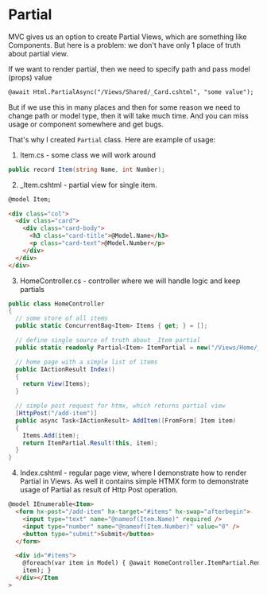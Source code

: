 # Partial

MVC gives us an option to create Partial Views, which are something like Components.
But here is a problem: we don't have only 1 place of truth about partial view.

If we want to render partial, then we need to specify path and pass model (props) value

```html
@await Html.PartialAsync("/Views/Shared/_Card.cshtml", "some value");
```

But if we use this in many places and then for some reason we need to change path or model type,
then it will take much time. And you can miss usage or component somewhere and get bugs.

That's why I created `Partial` class. Here are example of usage:

1. Item.cs - some class we will work around

```cs
public record Item(string Name, int Number);
```

2. \_Item.cshtml - partial view for single item.

```html
@model Item;

<div class="col">
  <div class="card">
    <div class="card-body">
      <h3 class="card-title">@Model.Name</h3>
      <p class="card-text">@Model.Number</p>
    </div>
  </div>
</div>
```

3. HomeController.cs - controller where we will handle logic and keep partials

```cs
public class HomeController
{
  // some store of all items
  public static ConcurrentBag<Item> Items { get; } = [];

  // define single source of truth about _Item partial
  public static readonly Partial<Item> ItemPartial = new("/Views/Home/_Item.cshtml");

  // home page with a simple list of items
  public IActionResult Index()
  {
    return View(Items);
  }

  // simple post request for htmx, which returns partial view
  [HttpPost("/add-item")]
  public async Task<IActionResult> AddItem([FromForm] Item item)
  {
    Items.Add(item);
    return ItemPartial.Result(this, item);
  }
}
```

4. Index.cshtml - regular page view, where I demonstrate how to render Partial in Views. As well it contains simple HTMX form to demonstrate usage of Partial as result of Http Post operation.

```html
@model IEnumerable<Item>
  <form hx-post="/add-item" hx-target="#items" hx-swap="afterbegin">
    <input type="text" name="@nameof(Item.Name)" required />
    <input type="number" name="@nameof(Item.Number)" value="0" />
    <button type="submit">Submit</button>
  </form>

  <div id="#items">
    @foreach(var item in Model) { @await HomeController.ItemPartial.Render(Html,
    item); }
  </div></Item
>
```
